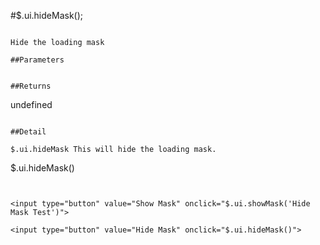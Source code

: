 #$.ui.hideMask();

```

Hide the loading mask

##Parameters

```

```

##Returns

```
undefined
```

##Detail

$.ui.hideMask This will hide the loading mask.

```
$.ui.hideMask()
```


<input type="button" value="Show Mask" onclick="$.ui.showMask('Hide Mask Test')">

<input type="button" value="Hide Mask" onclick="$.ui.hideMask()">
